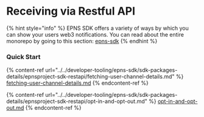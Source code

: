 # Receiving via Restful API

{% hint style="info" %}
EPNS SDK offers a variety of ways by which you can show your users web3 notifications. You can read about the entire monorepo by going to this section: [epns-sdk](../../developer-tooling/epns-sdk/ "mention")
{% endhint %}

### Quick Start

{% content-ref url="../../developer-tooling/epns-sdk/sdk-packages-details/epnsproject-sdk-restapi/fetching-user-channel-details.md" %}
[fetching-user-channel-details.md](../../developer-tooling/epns-sdk/sdk-packages-details/epnsproject-sdk-restapi/fetching-user-channel-details.md)
{% endcontent-ref %}

{% content-ref url="../../developer-tooling/epns-sdk/sdk-packages-details/epnsproject-sdk-restapi/opt-in-and-opt-out.md" %}
[opt-in-and-opt-out.md](../../developer-tooling/epns-sdk/sdk-packages-details/epnsproject-sdk-restapi/opt-in-and-opt-out.md)
{% endcontent-ref %}
